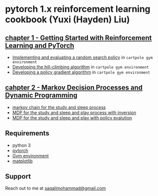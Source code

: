 # pytorch 1.x reinforcement learning cookbook (Yuxi (Hayden) Liu)
## [chapter 1 - Getting Started with Reinforcement Learning and PyTorch](https://github.com/saghal/onlineCourses/tree/master/pytorch%201.x%20reinforcement%20learning%20cookbook/chapter%201%20-%20Getting%20Started%20withReinforcement%20Learning%20and%20PyTorch)

* [Implementing and evaluating a random search policy](https://github.com/saghal/onlineCourses/tree/master/pytorch%201.x%20reinforcement%20learning%20cookbook/chapter%201%20-%20Getting%20Started%20withReinforcement%20Learning%20and%20PyTorch/random%20search%20policy%20in%20cartpole%20Env) in `cartpole gym environment` 
* [Developing the hill-climbing algorithm](https://github.com/saghal/onlineCourses/tree/master/pytorch%201.x%20reinforcement%20learning%20cookbook/chapter%201%20-%20Getting%20Started%20withReinforcement%20Learning%20and%20PyTorch/Developing%20the%20hill-climbing%20algorithm) in `cartpole gym environment`
* [Developing a policy gradient algorithm](https://github.com/saghal/onlineCourses/tree/master/pytorch%201.x%20reinforcement%20learning%20cookbook/chapter%201%20-%20Getting%20Started%20withReinforcement%20Learning%20and%20PyTorch/Developing%20a%20policy%20gradient%20algorithm) in `cartpole gym environment`
## [cahpter 2 - Markov Decision Processes and Dynamic Programming](https://github.com/saghal/onlineCourses/tree/master/pytorch%201.x%20reinforcement%20learning%20cookbook/chapter%202%20-%20Markov%20Decision%20Processes%20and%20Dynamic%20Programming)
* [markov chain for the study and sleep process](https://github.com/saghal/onlineCourses/tree/master/pytorch%201.x%20reinforcement%20learning%20cookbook/chapter%202%20-%20Markov%20Decision%20Processes%20and%20Dynamic%20Programming/markov%20chain)
* [MDP for the study and sleep and play process with inversion](https://github.com/saghal/onlineCourses/tree/master/pytorch%201.x%20reinforcement%20learning%20cookbook/chapter%202%20-%20Markov%20Decision%20Processes%20and%20Dynamic%20Programming/MDP)
* [MDP for the study and sleep and play with policy evalution](https://github.com/saghal/onlineCourses/tree/master/pytorch%201.x%20reinforcement%20learning%20cookbook/chapter%202%20-%20Markov%20Decision%20Processes%20and%20Dynamic%20Programming/MDP%20with%20policy%20evalution)
## Requirements
* python 3
* [pytorch](https://pytorch.org/get-started/locally/)
* [Gym environment](https://gym.openai.com/docs/)
* [matplotlib](https://pypi.org/project/matplotlib/)
## Support
Reach out to me at saqalimohammad@gmail.com
